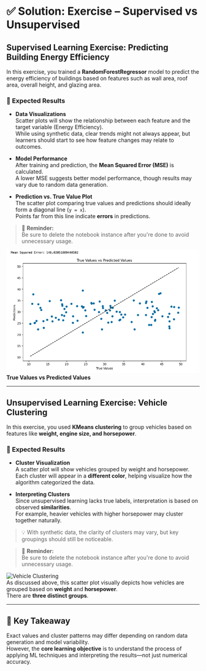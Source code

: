# ✅ Solution: Exercise – Supervised vs Unsupervised

## Supervised Learning Exercise: Predicting Building Energy Efficiency

In this exercise, you trained a **RandomForestRegressor** model to predict the energy efficiency of buildings based on features such as wall area, roof area, overall height, and glazing area.

### 🧪 Expected Results

- **Data Visualizations**  
  Scatter plots will show the relationship between each feature and the target variable (Energy Efficiency).  
  While using synthetic data, clear trends might not always appear, but learners should start to see how feature changes may relate to outcomes.

- **Model Performance**  
  After training and prediction, the **Mean Squared Error (MSE)** is calculated.  
  A lower MSE suggests better model performance, though results may vary due to random data generation.

- **Prediction vs. True Value Plot**  
  The scatter plot comparing true values and predictions should ideally form a diagonal line (`y = x`).  
  Points far from this line indicate **errors** in predictions.

> 📌 **Reminder:**  
> Be sure to delete the notebook instance after you're done to avoid unnecessary usage.

![Graph showing True Values vs Predicted Values of supervised model](TrueValuesVSPredictedValues.jpg)  
**True Values vs Predicted Values**

---

## Unsupervised Learning Exercise: Vehicle Clustering

In this exercise, you used **KMeans clustering** to group vehicles based on features like **weight, engine size, and horsepower**.

### 🧪 Expected Results

- **Cluster Visualization**  
  A scatter plot will show vehicles grouped by weight and horsepower.  
  Each cluster will appear in a **different color**, helping visualize how the algorithm categorized the data.

- **Interpreting Clusters**  
  Since unsupervised learning lacks true labels, interpretation is based on observed **similarities**.  
  For example, heavier vehicles with higher horsepower may cluster together naturally.

> 💡 With synthetic data, the clarity of clusters may vary, but key groupings should still be noticeable.

> 📌 **Reminder:**  
> Be sure to delete the notebook instance after you're done to avoid unnecessary usage.

![Vehicle Clustering](#)  
As discussed above, this scatter plot visually depicts how vehicles are grouped based on **weight** and **horsepower**.  
There are **three distinct groups**.

---

## 🎯 Key Takeaway

Exact values and cluster patterns may differ depending on random data generation and model variability.  
However, the **core learning objective** is to understand the process of applying ML techniques and interpreting the results—not just numerical accuracy.

